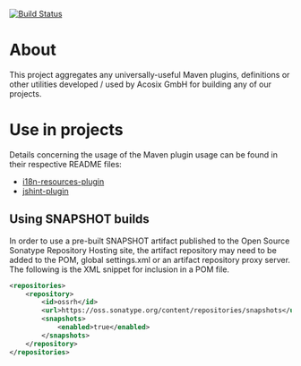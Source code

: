 [![Build Status](https://travis-ci.org/Acosix/acosix-maven-parent.svg?branch=master)](https://travis-ci.org/Acosix/acosix-maven-parent)

# About
This project aggregates any universally-useful Maven plugins, definitions or other utilities developed / used by Acosix GmbH for building any of our projects.

# Use in projects

Details concerning the usage of the Maven plugin usage can be found in their respective README files:

* [i18n-resources-plugin](./i18n-resources-plugin/README.md)
* [jshint-plugin](./jshint-plugin/README.md)

## Using SNAPSHOT builds

In order to use a pre-built SNAPSHOT artifact published to the Open Source Sonatype Repository Hosting site, the artifact repository may need to be added to the POM, global settings.xml or an artifact repository proxy server. The following is the XML snippet for inclusion in a POM file.

```xml
<repositories>
    <repository>
        <id>ossrh</id>
        <url>https://oss.sonatype.org/content/repositories/snapshots</url>
        <snapshots>
            <enabled>true</enabled>
        </snapshots>
    </repository>
</repositories>
```